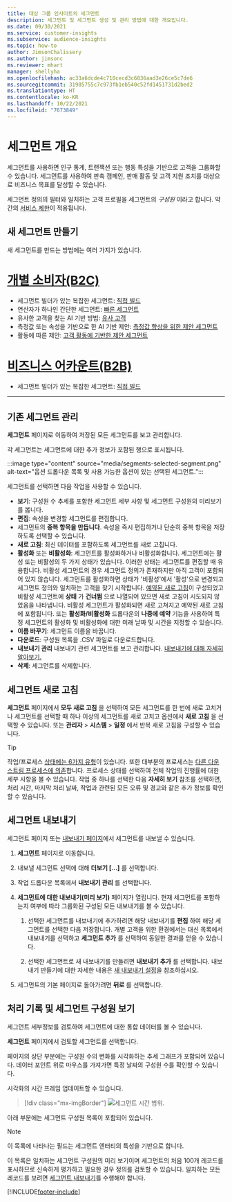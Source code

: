 ```yaml
---
title: 대상 그룹 인사이트의 세그먼트
description: 세그먼트 및 세그먼트 생성 및 관리 방법에 대한 개요입니다.
ms.date: 09/30/2021
ms.service: customer-insights
ms.subservice: audience-insights
ms.topic: how-to
author: JimsonChalissery
ms.author: jimsonc
ms.reviewer: mhart
manager: shellyha
ms.openlocfilehash: ac33a6dcde4c710cecd3c6836aad3e26ce5c7de6
ms.sourcegitcommit: 31985755c7c973fb1eb540c52fd1451731d2bed2
ms.translationtype: HT
ms.contentlocale: ko-KR
ms.lasthandoff: 10/22/2021
ms.locfileid: "7673849"
---
```

# <a name="segments-overview"></a>세그먼트 개요

세그먼트를 사용하면 인구 통계, 트랜잭션 또는 행동 특성을 기반으로 고객을 그룹화할 수 있습니다. 세그먼트를 사용하여 판촉 캠페인, 판매 활동 및 고객 지원 조치를 대상으로 비즈니스 목표를 달성할 수 있습니다.

세그먼트 정의의 필터와 일치하는 고객 프로필을 세그먼트의 *구성원* 이라고 합니다. 약간의 [서비스 제한](service-limits.md)이 적용됩니다.

## <a name="create-a-new-segment"></a>새 세그먼트 만들기

새 세그먼트를 만드는 방법에는 여러 가지가 있습니다. 

# <a name="individual-consumers-b-to-c"></a>[개별 소비자(B2C)](#tab/b2c)

- 세그먼트 빌더가 있는 복잡한 세그먼트: [직접 빌드](segment-builder.md#create-a-new-segment) 
- 연산자가 하나인 간단한 세그먼트: [빠른 세그먼트](segment-builder.md#quick-segments) 
- 유사한 고객을 찾는 AI 기반 방법: [유사 고객](find-similar-customer-segments.md) 
- 측정값 또는 속성을 기반으로 한 AI 기반 제안: [측정값 향상을 위한 제안 세그먼트](suggested-segments.md) 
- 활동에 따른 제안: [고객 활동에 기반한 제안 세그먼트](suggested-segments-activity.md) 

# <a name="business-accounts-b-to-b"></a>[비즈니스 어카운트(B2B)](#tab/b2b)

- 세그먼트 빌더가 있는 복잡한 세그먼트: [직접 빌드](segment-builder.md#create-a-new-segment)

---

## <a name="manage-existing-segments"></a>기존 세그먼트 관리

**세그먼트** 페이지로 이동하여 저장된 모든 세그먼트를 보고 관리합니다.

각 세그먼트는 세그먼트에 대한 추가 정보가 포함된 행으로 표시됩니다.

:::image type="content" source="media/segments-selected-segment.png" alt-text="옵션 드롭다운 목록 및 사용 가능한 옵션이 있는 선택된 세그먼트.":::

세그먼트를 선택하면 다음 작업을 사용할 수 있습니다.

- **보기**: 구성원 수 추세를 포함한 세그먼트 세부 사항 및 세그먼트 구성원의 미리보기를 봅니다.
- **편집**: 속성을 변경할 세그먼트를 편집합니다.
- 세그먼트의 **중복 항목을 만듭니다**. 속성을 즉시 편집하거나 단순히 중복 항목을 저장하도록 선택할 수 있습니다.
- **새로 고침**: 최신 데이터를 포함하도록 세그먼트를 새로 고칩니다.
- **활성화** 또는 **비활성화**: 세그먼트를 활성화하거나 비활성화합니다. 세그먼트에는 활성 또는 비활성의 두 가지 상태가 있습니다. 이러한 상태는 세그먼트를 편집할 때 유용합니다. 비활성 세그먼트의 경우 세그먼트 정의가 존재하지만 아직 고객이 포함되어 있지 않습니다. 세그먼트를 활성화하면 상태가 '비활성'에서 '활성'으로 변경되고 세그먼트 정의와 일치하는 고객을 찾기 시작합니다. [예약된 새로 고침](system.md#schedule-tab)이 구성되었고 비활성 세그먼트에 **상태** 가 **건너뜀** 으로 나열되어 있으면 새로 고침이 시도되지 않았음을 나타냅니다. 비활성 세그먼트가 활성화되면 새로 고쳐지고 예약된 새로 고침에 포함됩니다.
  또는 **활성화/비활성화** 드롭다운의 **나중에 예약** 기능을 사용하여 특정 세그먼트의 활성화 및 비활성화에 대한 미래 날짜 및 시간을 지정할 수 있습니다.
- **이름 바꾸기**: 세그먼트 이름을 바꿉니다.
- **다운로드**: 구성원 목록을 .CSV 파일로 다운로드합니다.
- **내보내기 관리** 내보내기 관련 세그먼트를 보고 관리합니다. [내보내기에 대해 자세히 알아보기.](export-destinations.md)
- **삭제**: 세그먼트를 삭제합니다.

## <a name="refresh-segments"></a>세그먼트 새로 고침

**세그먼트** 페이지에서 **모두 새로 고침** 을 선택하여 모든 세그먼트를 한 번에 새로 고치거나 세그먼트를 선택할 때 하나 이상의 세그먼트를 새로 고치고 옵션에서 **새로 고침** 을 선택할 수 있습니다. 또는 **관리자** > **시스템** > **일정** 에서 반복 새로 고침을 구성할 수 있습니다.

> [!TIP]
> 작업/프로세스 [상태에는 6가지 유형](system.md#status-types)이 있습니다. 또한 대부분의 프로세스는 [다른 다운스트림 프로세스에 의존](system.md#refresh-policies)합니다. 프로세스 상태를 선택하여 전체 작업의 진행률에 대한 세부 사항을 볼 수 있습니다. 작업 중 하나를 선택한 다음 **자세히 보기** 참조를 선택하면, 처리 시간, 마지막 처리 날짜, 작업과 관련된 모든 오류 및 경고와 같은 추가 정보를 확인할 수 있습니다.

## <a name="export-segments"></a>세그먼트 내보내기

세그먼트 페이지 또는 [내보내기 페이지](export-destinations.md)에서 세그먼트를 내보낼 수 있습니다. 

1. **세그먼트** 페이지로 이동합니다.

1. 내보낼 세그먼트 선택에 대해 **더보기 [...]** 를 선택합니다.

1. 작업 드롭다운 목록에서 **내보내기 관리** 를 선택합니다.

1. **세그먼트에 대한 내보내기(미리 보기)** 페이지가 열립니다. 현재 세그먼트를 포함하는지 여부에 따라 그룹화된 구성된 모든 내보내기를 볼 수 있습니다.

   1. 선택한 세그먼트를 내보내기에 추가하려면 해당 내보내기를 **편집** 하여 해당 세그먼트를 선택한 다음 저장합니다. 개별 고객을 위한 환경에서는 대신 목록에서 내보내기를 선택하고 **세그먼트 추가** 를 선택하여 동일한 결과를 얻을 수 있습니다.

   1. 선택한 세그먼트로 새 내보내기를 만들려면 **내보내기 추가** 를 선택합니다. 내보내기 만들기에 대한 자세한 내용은 [새 내보내기 설정](export-destinations.md#set-up-a-new-export)을 참조하십시오.

1. 세그먼트의 기본 페이지로 돌아가려면 **뒤로** 를 선택합니다.

## <a name="view-processing-history-and-segment-members"></a>처리 기록 및 세그먼트 구성원 보기

세그먼트 세부정보를 검토하여 세그먼트에 대한 통합 데이터를 볼 수 있습니다.

**세그먼트** 페이지에서 검토할 세그먼트를 선택합니다.

페이지의 상단 부분에는 구성원 수의 변화를 시각화하는 추세 그래프가 포함되어 있습니다. 데이터 포인트 위로 마우스를 가져가면 특정 날짜의 구성원 수를 확인할 수 있습니다.

시각화의 시간 프레임 업데이트할 수 있습니다.

> [!div class="mx-imgBorder"]
> ![세그먼트 시간 범위.](media/segment-time-range.png "세그먼트 시간 범위")

아래 부분에는 세그먼트 구성원 목록이 포함되어 있습니다.

> [!NOTE]
> 이 목록에 나타나는 필드는 세그먼트 엔터티의 특성을 기반으로 합니다.
>
>이 목록은 일치하는 세그먼트 구성원의 미리 보기이며 세그먼트의 처음 100개 레코드를 표시하므로 신속하게 평가하고 필요한 경우 정의를 검토할 수 있습니다. 일치하는 모든 레코드를 보려면 [세그먼트 내보내기](export-destinations.md)를 수행해야 합니다.

[!INCLUDE[footer-include](../includes/footer-banner.md)] 

